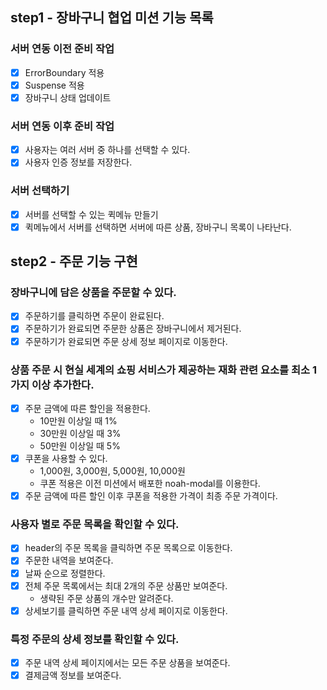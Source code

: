 ## step1 - 장바구니 협업 미션 기능 목록

### 서버 연동 이전 준비 작업

- [x] ErrorBoundary 적용
- [x] Suspense 적용
- [x] 장바구니 상태 업데이트

### 서버 연동 이후 준비 작업

- [x] 사용자는 여러 서버 중 하나를 선택할 수 있다.
- [x] 사용자 인증 정보를 저장한다.

### 서버 선택하기

- [x] 서버를 선택할 수 있는 퀵메뉴 만들기
- [x] 퀵메뉴에서 서버를 선택하면 서버에 따른 상품, 장바구니 목록이 나타난다.

## step2 - 주문 기능 구현

### 장바구니에 담은 상품을 주문할 수 있다.

- [x] 주문하기를 클릭하면 주문이 완료된다.
- [x] 주문하기가 완료되면 주문한 상품은 장바구니에서 제거된다.
- [x] 주문하기가 완료되면 주문 상세 정보 페이지로 이동한다.

### 상품 주문 시 현실 세계의 쇼핑 서비스가 제공하는 재화 관련 요소를 최소 1가지 이상 추가한다.

- [x] 주문 금액에 따른 할인을 적용한다.
  - 10만원 이상일 때 1%
  - 30만원 이상일 때 3%
  - 50만원 이상일 때 5%
- [x] 쿠폰을 사용할 수 있다.
  - 1,000원, 3,000원, 5,000원, 10,000원
  - 쿠폰 적용은 이전 미션에서 배포한 noah-modal를 이용한다.
- [x] 주문 금액에 따른 할인 이후 쿠폰을 적용한 가격이 최종 주문 가격이다.

### 사용자 별로 주문 목록을 확인할 수 있다.

- [x] header의 주문 목록을 클릭하면 주문 목록으로 이동한다.
- [x] 주문한 내역을 보여준다.
- [x] 날짜 순으로 정렬한다.
- [x] 전체 주문 목록에서는 최대 2개의 주문 상품만 보여준다.
  - 생략된 주문 상품의 개수만 알려준다.
- [x] 상세보기를 클릭하면 주문 내역 상세 페이지로 이동한다.

### 특정 주문의 상세 정보를 확인할 수 있다.

- [x] 주문 내역 상세 페이지에서는 모든 주문 상품을 보여준다.
- [x] 결제금액 정보를 보여준다.
